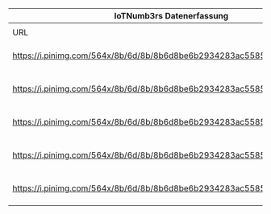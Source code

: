 |IoTNumb3rs Datenerfassung|||||||||||
| ---- | ---- | ---- | ---- | ---- | ---- | ---- | ---- | ---- | ---- | ---- |
||||||||||||
|URL|home_url|filename|device_class|device_count|market_class|market_volume|prognosis_year|publication_year|authorship_class|Dropbox folder|
|https://i.pinimg.com/564x/8b/6d/8b/8b6d8be6b2934283ac55858a7b618b2b.jpg|https://www.tipsographic.com/decomposing-the-internet-of-things-a-14-4-trillion-opportunity/|file5_8b6d8be6b2934283ac55858a7b618b2b.jpg|Entertainment(mobile)|12000000000|||2020|2015|blogger|JinlinHolic/20190103-0000|
|https://i.pinimg.com/564x/8b/6d/8b/8b6d8be6b2934283ac55858a7b618b2b.jpg|https://www.tipsographic.com/decomposing-the-internet-of-things-a-14-4-trillion-opportunity/|file5_8b6d8be6b2934283ac55858a7b618b2b.jpg|Generic IoT|24000000000|||2020|2015|blogger|JinlinHolic/20190103-0000|
|https://i.pinimg.com/564x/8b/6d/8b/8b6d8be6b2934283ac55858a7b618b2b.jpg|https://www.tipsographic.com/decomposing-the-internet-of-things-a-14-4-trillion-opportunity/|file5_8b6d8be6b2934283ac55858a7b618b2b.jpg|Smart industry(Wirelessly)|30000000000|||2020|2015|blogger|JinlinHolic/20190103-0000|
|https://i.pinimg.com/564x/8b/6d/8b/8b6d8be6b2934283ac55858a7b618b2b.jpg|https://www.tipsographic.com/decomposing-the-internet-of-things-a-14-4-trillion-opportunity/|file5_8b6d8be6b2934283ac55858a7b618b2b.jpg|Vehicles|30100000000|||2020|2015|blogger|JinlinHolic/20190103-0000|
|https://i.pinimg.com/564x/8b/6d/8b/8b6d8be6b2934283ac55858a7b618b2b.jpg|https://www.tipsographic.com/decomposing-the-internet-of-things-a-14-4-trillion-opportunity/|file5_8b6d8be6b2934283ac55858a7b618b2b.jpg|Generic IoT|50000000000|||2020|2015|blogger|JinlinHolic/20190103-0000|

